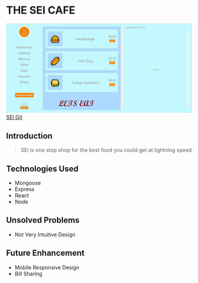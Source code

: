 # THE SEI CAFE
 ![SEI](sei.png)
 [SEI Git](https://github.com/JudeAshitey/seicafe2)
## Introduction
> SEI is one stop shop for the best food you could get at lightning speed

## Technologies Used
 * Mongoose
 * Express
 * React
 * Node

## Unsolved Problems
* Not Very Intuitive Design


## Future Enhancement
 * Mobile Responsive Design
 * Bill Sharing
